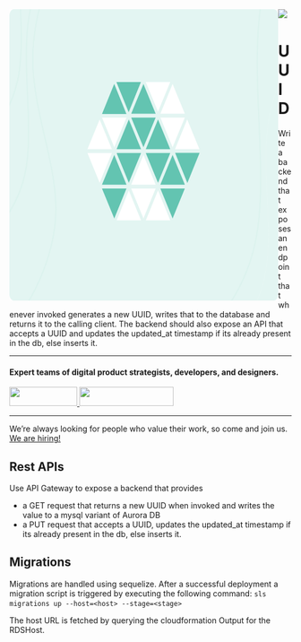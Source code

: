 <img align="left" src="./apigateway_logo.svg" width="480" height="520" />

<div>
  <a href="https://www.wednesday.is?utm_source=gthb&utm_medium=repo&utm_campaign=serverless" align="left"><img src="https://uploads-ssl.webflow.com/5ee36ce1473112550f1e1739/5f5879492fafecdb3e5b0e75_wednesday_logo.svg"></a>
  <p>
    <h1 align="left">UUID</h1>
  </p>
  <p>
  Write a backend that exposes an endpoint that whenever invoked generates a new UUID, writes that to the database and returns it to the calling client. The  backend should also expose an API that accepts a UUID and updates the updated_at timestamp if its already present in the db, else inserts it.
  </p>

  ___


  <p>
    <h4>
      Expert teams of digital product strategists, developers, and designers.
    </h4>
  </p>

  <div>
    <a href="https://www.wednesday.is/contact-us?utm_source=gthb&utm_medium=repo&utm_campaign=serverless" target="_blank">
      <img src="https://uploads-ssl.webflow.com/5ee36ce1473112550f1e1739/5f6ae88b9005f9ed382fb2a5_button_get_in_touch.svg" width="121" height="34">
    </a>
    <a href="https://github.com/wednesday-solutions/" target="_blank">
      <img src="https://uploads-ssl.webflow.com/5ee36ce1473112550f1e1739/5f6ae88bb1958c3253756c39_button_follow_on_github.svg" width="168" height="34">
    </a>
  </div>

  ___

  <span>We’re always looking for people who value their work, so come and join us. <a href="https://www.wednesday.is/hiring">We are hiring!</a></span>
</div>

## Rest APIs
Use API Gateway to expose a backend that provides
- a GET request that returns a new UUID when invoked and writes the value to a mysql variant of Aurora DB
- a PUT request that accepts a UUID, updates the updated_at timestamp if its already present in the db, else inserts it.

## Migrations

Migrations are handled using sequelize. After a successful deployment a migration script is triggered by executing the following command: 
`sls migrations up --host=<host> --stage=<stage>`

The host URL is fetched by querying the cloudformation Output for the RDSHost. 
